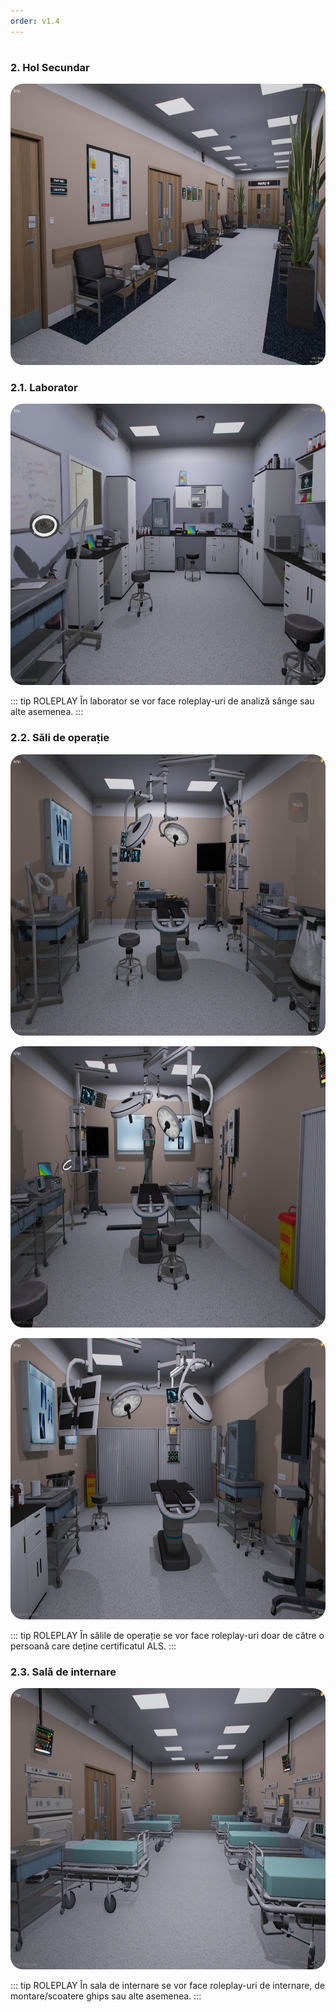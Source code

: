 ```yaml
---
order: v1.4
---
```

#
### 2. Hol Secundar
<p align="center">
  <img src="/imagini/holsecundar.png" style="border-radius: 20px;" width="800" height="450" />
</p>

### 2.1. Laborator
<p align="center">
  <img src="/imagini/laborator.png" style="border-radius: 20px;" width="800" height="450" />
</p>

::: tip ROLEPLAY
În laborator se vor face roleplay-uri de analiză sânge sau alte asemenea.
:::

### 2.2. Săli de operație
<p align="center">
  <img src="/imagini/salaoperatie1.png" style="border-radius: 20px;" width="800" height="450" />
</p>

<p align="center">
  <img src="/imagini/salaoperatie2.png" style="border-radius: 20px;" width="800" height="450" />
</p>

<p align="center">
  <img src="/imagini/salaoperatie3.png" style="border-radius: 20px;" width="800" height="450" />
</p>

::: tip ROLEPLAY
În sălile de operație se vor face roleplay-uri doar de către o persoană care deține certificatul ALS.
:::

### 2.3. Sală de internare
<p align="center">
  <img src="/imagini/salainternare.png" style="border-radius: 20px;" width="800" height="450" />
</p>

::: tip ROLEPLAY
În sala de internare se vor face roleplay-uri de internare, de montare/scoatere ghips sau alte asemenea.
:::